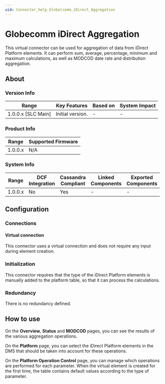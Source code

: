 ```yaml
---
uid: Connector_help_Globalcomm_iDirect_Aggregation
---
```


# Globecomm iDirect Aggregation

This virtual connector can be used for aggregation of data from iDirect Platform elements. It can perform sum, average, percentage, minimum and maximum calculations, as well as MODCOD date rate and distribution aggregation.

## About

### Version Info

| Range                | Key Features     | Based on     | System Impact     |
|----------------------|------------------|--------------|-------------------|
| 1.0.0.x [SLC Main]   | Initial version. | -            | -                 |

### Product Info

| Range     | Supported Firmware     |
|-----------|------------------------|
| 1.0.0.x   | N/A                    |

### System Info

| Range     | DCF Integration     | Cassandra Compliant     | Linked Components     | Exported Components     |
|-----------|---------------------|-------------------------|-----------------------|-------------------------|
| 1.0.0.x   | No                  | Yes                     | -                     | -                       |

## Configuration

### Connections

#### Virtual connection

This connector uses a virtual connection and does not require any input during element creation.

### Initialization

This connector requires that the type of the iDirect Platform elements is manually added to the platform table, so that it can process the calculations.

### Redundancy

There is no redundancy defined.

## How to use

On the **Overview**, **Status** and **MODCOD** pages, you can see the results of the various aggregation operations.

On the **Platform** page, you can select the iDirect Platform elements in the DMS that should be taken into account for these operations.

On the **Platform Operation Control** page, you can manage which operations are performed for each parameter. When the virtual element is created for the first time, the table contains default values according to the type of parameter.
